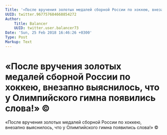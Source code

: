 ```yaml
---
Title: '«После вручения золотых медалей сборной России по хоккею, внезапно выяснилось, что у Олимпийского гимна появились слова!» ©'
UUID: twitter.967757684668854272
Author:
    Title: Balancer
    UUID: twitter.user.balancer73
Date: 'Sun, 25 Feb 2018 16:46:26 +0300'
Type: Post
Markup: Text
---
```


# «После вручения золотых медалей сборной России по хоккею, внезапно выяснилось, что у Олимпийского гимна появились слова!» ©

«После вручения золотых медалей сборной России по хоккею,
внезапно выяснилось, что у Олимпийского гимна появились
слова!» ©